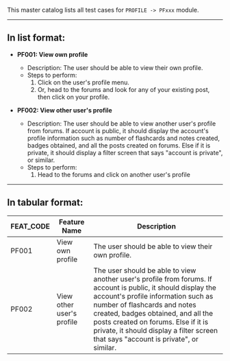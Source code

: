 This master catalog lists all test cases for `PROFILE -> PFxxx` module.

---

## In list format:

- **PF001: View own profile**

  - Description: The user should be able to view their own profile.
  - Steps to perform:
    1. Click on the user's profile menu.
    2. Or, head to the forums and look for any of your existing post, then click on your profile.

- **PF002: View other user's profile**
  - Description: The user should be able to view another user's profile from forums. If account is public, it should display the account's profile information such as number of flashcards and notes created, badges obtained, and all the posts created on forums. Else if it is private, it should display a filter screen that says "account is private", or similar.
  - Steps to perform:
    1. Head to the forums and click on another user's profile

---

## In tabular format:

| FEAT_CODE | Feature Name              | Description                                                                                                                                                                                                                                                                                                                                              |
| --------- | ------------------------- | -------------------------------------------------------------------------------------------------------------------------------------------------------------------------------------------------------------------------------------------------------------------------------------------------------------------------------------------------------- |
| PF001     | View own profile          | The user should be able to view their own profile.                                                                                                                                                                                                                                                                                                       |
| PF002     | View other user's profile | The user should be able to view another user's profile from forums. If account is public, it should display the account's profile information such as number of flashcards and notes created, badges obtained, and all the posts created on forums. Else if it is private, it should display a filter screen that says "account is private", or similar. |